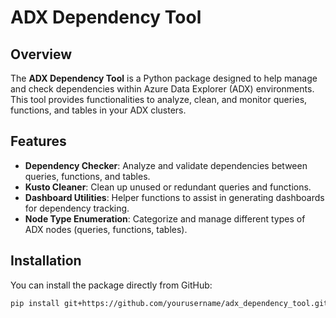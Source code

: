 # ADX Dependency Tool

## Overview

The **ADX Dependency Tool** is a Python package designed to help manage and check dependencies within Azure Data Explorer (ADX) environments. This tool provides functionalities to analyze, clean, and monitor queries, functions, and tables in your ADX clusters.

## Features

- **Dependency Checker**: Analyze and validate dependencies between queries, functions, and tables.
- **Kusto Cleaner**: Clean up unused or redundant queries and functions.
- **Dashboard Utilities**: Helper functions to assist in generating dashboards for dependency tracking.
- **Node Type Enumeration**: Categorize and manage different types of ADX nodes (queries, functions, tables).

## Installation

You can install the package directly from GitHub:

```bash
pip install git+https://github.com/yourusername/adx_dependency_tool.git